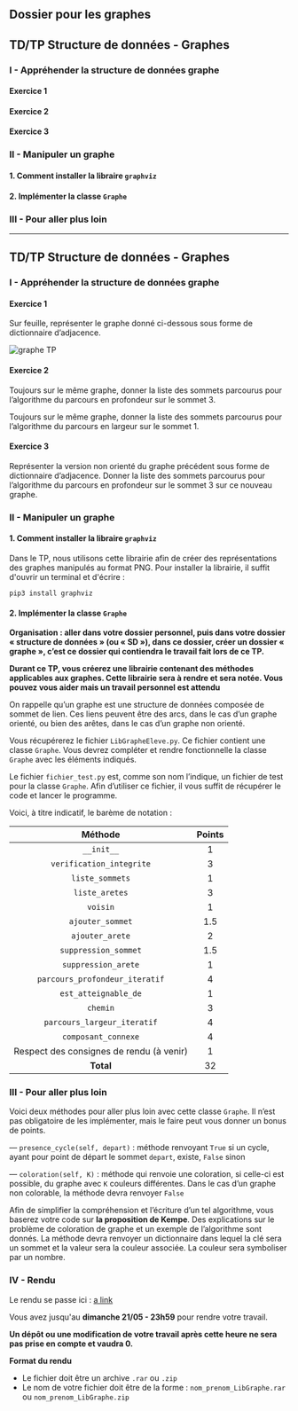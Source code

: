 ## Dossier pour les graphes

## TD/TP Structure de données - Graphes

### I - Appréhender la structure de données graphe
#### Exercice 1
#### Exercice 2
#### Exercice 3

### II - Manipuler un graphe
#### 1. Comment installer la libraire ```graphviz```
#### 2. Implémenter la classe ```Graphe```

### III - Pour aller plus loin


----------------------------------

## TD/TP Structure de données - Graphes

### I - Appréhender la structure de données graphe


#### Exercice 1

Sur feuille, représenter le graphe donné ci-dessous sous forme de dictionnaire d’adjacence.

![graphe TP](https://github.com/mtellene/NSI/blob/main/TERMINALE/12_GRAPHE/asset/graph_TP.png)


#### Exercice 2

Toujours sur le même graphe, donner la liste des sommets parcourus pour l’algorithme du parcours en profondeur sur le sommet 3.

Toujours sur le même graphe, donner la liste des sommets parcourus pour l’algorithme du parcours en largeur sur le sommet 1.


#### Exercice 3

Représenter la version non orienté du graphe précédent sous forme de dictionnaire d’adjacence. Donner la liste des sommets parcourus pour l’algorithme du parcours en profondeur sur le sommet 3 sur ce nouveau graphe.



### II - Manipuler un graphe


#### 1. Comment installer la libraire ```graphviz```

Dans le TP, nous utilisons cette librairie afin de créer des représentations des graphes manipulés au format PNG. Pour installer la librairie, il suffit d'ouvrir un terminal et d'écrire :

```
pip3 install graphviz
```

#### 2. Implémenter la classe ```Graphe```


**Organisation : aller dans votre dossier personnel, puis dans votre dossier « structure de données » (ou « SD »), dans ce dossier, créer un dossier « graphe », c’est ce dossier qui contiendra le travail fait lors de ce TP.** 

**Durant ce TP, vous créerez une librairie contenant des méthodes applicables aux graphes. Cette librairie sera à rendre et sera notée. Vous pouvez vous aider mais un travail personnel est attendu**


On rappelle qu’un graphe est une structure de données composée de sommet de lien. Ces liens peuvent être des arcs, dans le cas d’un graphe orienté, ou bien des arêtes, dans le cas d’un graphe non orienté.

Vous récupérerez le fichier ```LibGrapheEleve.py```. Ce fichier contient une classe ```Graphe```. Vous devrez compléter et rendre fonctionnelle la classe ```Graphe``` avec les éléments indiqués.

Le fichier ```fichier_test.py``` est, comme son nom l’indique, un fichier de test pour la classe ```Graphe```. Afin d’utiliser ce fichier, il vous suffit de récupérer le code et lancer le programme.

Voici, à titre indicatif, le barème de notation :

| Méthode | Points |
| :---: | :---: |
| ```__init__``` | 1 |
| ```verification_integrite``` | 3 |
| ```liste_sommets``` | 1 |
| ```liste_aretes``` | 3 |
| ```voisin``` | 1 |
| ```ajouter_sommet``` | 1.5 |
| ```ajouter_arete``` | 2 |
| ```suppression_sommet``` | 1.5 |
| ```suppression_arete``` | 1 |
| ```parcours_profondeur_iteratif``` | 4 |
| ```est_atteignable_de``` | 1 |
| ```chemin``` | 3 |
| ```parcours_largeur_iteratif``` | 4 |
| ```composant_connexe``` | 4 |
| Respect des consignes de rendu (à venir) | 1 |
| **Total** | 32 |


### III - Pour aller plus loin

Voici deux méthodes pour aller plus loin avec cette classe ```Graphe```. Il n’est pas obligatoire de les implémenter, mais le faire peut vous donner un bonus de points.

— ```presence_cycle(self, depart)``` : méthode renvoyant ```True``` si un cycle, ayant pour point de départ le sommet ```depart```, existe, ```False``` sinon

— ```coloration(self, K)``` : méthode qui renvoie une coloration, si celle-ci est possible, du graphe avec ```K``` couleurs différentes. Dans le cas d’un graphe non colorable, la méthode devra renvoyer ```False```


Afin de simplifier la compréhension et l’écriture d’un tel algorithme, vous baserez votre code sur **la proposition de Kempe**. Des explications sur le problème de coloration de graphe et un exemple de l’algorithme sont donnés. La méthode devra renvoyer un dictionnaire dans lequel la clé sera un sommet et la valeur sera la couleur associée. La couleur sera symboliser par un nombre.


### IV - Rendu

Le rendu se passe ici : [a link]((https://mega.nz/filerequest/a03m04qlOcU))

Vous avez jusqu'au **dimanche 21/05 - 23h59** pour rendre votre travail.

**Un dépôt ou une modification de votre travail après cette heure ne sera pas prise en compte et vaudra 0.**

**Format du rendu**

- Le fichier doit être un archive ```.rar``` ou ```.zip```
- Le nom de votre fichier doit être de la forme : ```nom_prenom_LibGraphe.rar``` ou ```nom_prenom_LibGraphe.zip```

